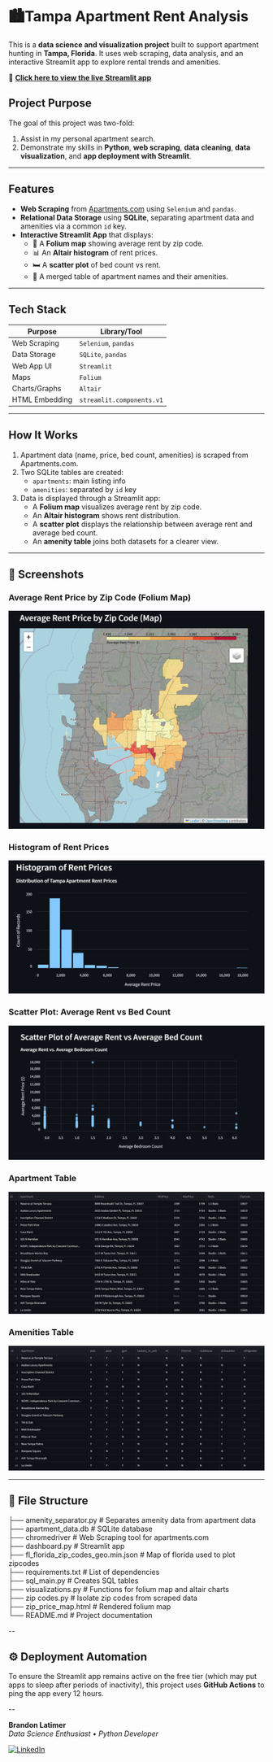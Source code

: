 # 🏙️Tampa Apartment Rent Analysis

This is a **data science and visualization project** built to support apartment hunting in **Tampa, Florida**. It uses web scraping, data analysis, and an interactive Streamlit app to explore rental trends and amenities.

🔗 **[Click here to view the live Streamlit app](https://homefinder-tampa.streamlit.app/)**

## Project Purpose

The goal of this project was two-fold:
1. Assist in my personal apartment search.
2. Demonstrate my skills in **Python**, **web scraping**, **data cleaning**, **data visualization**, and **app deployment with Streamlit**.

---

## Features

- **Web Scraping** from [Apartments.com](https://www.apartments.com) using `Selenium` and `pandas`.
- **Relational Data Storage** using **SQLite**, separating apartment data and amenities via a common `id` key.
- **Interactive Streamlit App** that displays:
  - 📍 A **Folium map** showing average rent by zip code.
  - 📊 An **Altair histogram** of rent prices.
  - 🛏️ A **scatter plot** of bed count vs rent.
  - 🧺 A merged table of apartment names and their amenities.

---

## Tech Stack

| Purpose           | Library/Tool       |
|------------------|--------------------|
| Web Scraping      | `Selenium`, `pandas` |
| Data Storage      | `SQLite`, `pandas` |
| Web App UI        | `Streamlit` |
| Maps              | `Folium` |
| Charts/Graphs     | `Altair` |
| HTML Embedding    | `streamlit.components.v1` |

---

## How It Works

1. Apartment data (name, price, bed count, amenities) is scraped from Apartments.com.
2. Two SQLite tables are created:
   - `apartments`: main listing info
   - `amenities`: separated by `id` key
3. Data is displayed through a Streamlit app:
   - A **Folium map** visualizes average rent by zip code.
   - An **Altair histogram** shows rent distribution.
   - A **scatter plot** displays the relationship between average rent and average bed count.
   - An **amenity table** joins both datasets for a clearer view.

---

## 📸 Screenshots

### Average Rent Price by Zip Code (Folium Map)
![Folium Map Screenshot](screenshots/folium_map.png)

### Histogram of Rent Prices
![Rent Histogram Screenshot](screenshots/rent_histogram.png)

### Scatter Plot: Average Rent vs Bed Count
![Scatter Plot Screenshot](screenshots/bed_vs_price.png)

### Apartment Table
![Apartment Table Screenshot](screenshots/apartment_table.png)

### Amenities Table
![Amenity Table Screenshot](screenshots/amenity_table.png)

---

## 📂 File Structure

├── amenity_separator.py                    # Separates amenity data from apartment data  <br />
├── apartment_data.db                       # SQLite database  <br />
├── chromedriver                            # Web Scraping tool for apartments.com  <br />
├── dashboard.py                            # Streamlit app  <br />
├── fl_florida_zip_codes_geo.min.json       # Map of florida used to plot zipcodes  <br />
├── requirements.txt                        # List of dependencies  <br />
├── sql_main.py                             # Creates SQL tables  <br />
├── visualizations.py                       # Functions for folium map and altair charts  <br />
├── zip codes.py                            # Isolate zip codes from scraped data  <br />
├── zip_price_map.html                      # Rendered folium map  <br />
└── README.md                               # Project documentation  

--
## ⚙️ Deployment Automation

To ensure the Streamlit app remains active on the free tier (which may put apps to sleep after periods of inactivity), this project uses **GitHub Actions** to ping the app every 12 hours.

--

**Brandon Latimer**  
_Data Science Enthusiast • Python Developer_

[![LinkedIn](https://img.shields.io/badge/LinkedIn-blue?style=flat&logo=linkedin)]([https://linkedin.com/in/yourname](https://www.linkedin.com/in/brandon-latimer-a27527297/))  


